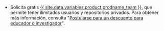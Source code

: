 - Solicita gratis [{{ site.data.variables.product.prodname_team }}](/articles/github-s-products), que permite tener ilimitados usuarios y repositorios privados. Para obtener más información, consulta "[Postularse para un descuento para educador o investigador](/articles/applying-for-an-educator-or-researcher-discount)".
